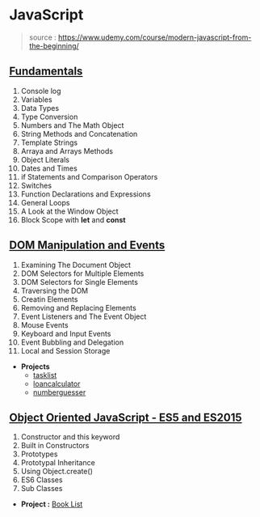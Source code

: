 # JavaScript
> source : https://www.udemy.com/course/modern-javascript-from-the-beginning/

## [Fundamentals](https://github.com/krishna-sk/JavaScript/tree/master/Fundamentals)
1. Console log
1. Variables
1. Data Types
1. Type Conversion
1. Numbers and The Math Object
1. String Methods and Concatenation
1. Template Strings
1. Arraya and Arrays Methods
1. Object Literals
1. Dates and Times
1. if Statements and Comparison Operators
1. Switches
1. Function Declarations and Expressions
1. General Loops
1. A Look at the Window Object
1. Block Scope with **let** and **const**

## [DOM Manipulation and Events](https://github.com/krishna-sk/JavaScript/tree/master/DOM%20Manipulation%20and%20Events)
1. Examining The Document Object
1. DOM Selectors for Multiple Elements
1. DOM Selectors for Single Elements
1. Traversing the DOM
1. Creatin Elements
1. Removing and Replacing Elements
1. Event Listeners and The Event Object
1. Mouse Events
1. Keyboard and Input Events
1. Event Bubbling and Delegation
1. Local and Session Storage
- **Projects**
  - [tasklist](https://github.com/krishna-sk/JavaScript/tree/master/DOM%20Manipulation%20and%20Events/12%20Projects/tasklist)
  - [loancalculator](https://github.com/krishna-sk/JavaScript/tree/master/DOM%20Manipulation%20and%20Events/12%20Projects/loancalculator)
  - [numberguesser](https://github.com/krishna-sk/JavaScript/tree/master/DOM%20Manipulation%20and%20Events/12%20Projects/numberguesser)

## [Object Oriented JavaScript - ES5 and ES2015](https://github.com/krishna-sk/JavaScript/tree/master/Object%20Oriented%20JavaScript%20-%20ES5%20and%20ES2015)
1. Constructor and this keyword
1. Built in Constructors
1. Prototypes
1. Prototypal Inheritance
1. Using Object.create()
1. ES6 Classes
1. Sub Classes
- **Project :** [Book List](https://github.com/krishna-sk/JavaScript/tree/master/Object%20Oriented%20JavaScript%20-%20ES5%20and%20ES2015/Project/Book%20List)